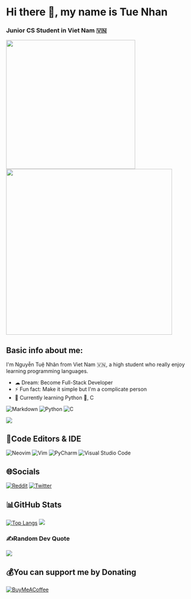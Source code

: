 # Hi there 👋, my name is Tue Nhan
### Junior CS Student in Viet Nam 🇻🇳
<img src="https://github.com/iamverysimp1e/iamverysimp1e/blob/main/-%20Find%20%26%20Share%20on%20GIPHY.gif" width="350" />  <img src="https://github.com/iamverysimp1e/iamverysimp1e/blob/main/giph2y.gif" width='450' allign='right' /> 

## Basic info about me:

I'm Nguyễn Tuệ Nhân from Viet Nam 🇻🇳, a high student who really enjoy learning programming languages.

- ☁  Dream: Become Full-Stack Developer
- ⚡ Fun fact: Make it simple but I'm a complicate person
- 🌱 Currently learning Python 🐍, C 

![Markdown](https://img.shields.io/badge/markdown-%23000000.svg?style=for-the-badge&logo=markdown&logoColor=white) 
![Python](https://img.shields.io/badge/python-3670A0?style=for-the-badge&logo=python&logoColor=ffdd54)
![C](https://img.shields.io/badge/c-%2300599C.svg?style=for-the-badge&logo=c&logoColor=white)

[![](https://visitcount.itsvg.in/api?id=iamverysimp1e&icon=2&color=0)](https://visitcount.itsvg.in)

## 📝Code Editors & IDE
![Neovim](https://img.shields.io/badge/NeoVim-%2357A143.svg?&style=for-the-badge&logo=neovim&logoColor=white)
![Vim](https://img.shields.io/badge/VIM-%2311AB00.svg?style=for-the-badge&logo=vim&logoColor=white)
![PyCharm](https://img.shields.io/badge/pycharm-143?style=for-the-badge&logo=pycharm&logoColor=black&color=black&labelColor=green)
![Visual Studio Code](https://img.shields.io/badge/Visual%20Studio%20Code-0078d7.svg?style=for-the-badge&logo=visual-studio-code&logoColor=white)
## 🌐Socials
[![Reddit](https://img.shields.io/badge/Reddit-%23FF4500.svg?logo=Reddit&logoColor=white)](https://reddit.com/user/Mr_S1mpleman) [![Twitter](https://img.shields.io/badge/Twitter-%231DA1F2.svg?logo=Twitter&logoColor=white)](https://twitter.com/S1mpleIam) 

## 📊GitHub Stats


[![Top Langs](https://github-readme-stats.vercel.app/api/top-langs/?username=iamverysimp1e&layout=compact&theme=solarized-dark&hide_border=false)](https://github.com/anuraghazra/github-readme-stats)  ![](https://github-readme-stats.vercel.app/api?username=iamverysimp1e&theme=solarized-dark&hide_border=false&include_all_commits=false&count_private=false)<br/>

### ✍️Random Dev Quote
![](https://quotes-github-readme.vercel.app/api?type=horizontal&theme=merko)

## 💰You can support me by Donating
  [![BuyMeACoffee](https://img.shields.io/badge/Buy%20Me%20a%20Coffee-ffdd00?style=for-the-badge&logo=buy-me-a-coffee&logoColor=black)](https://buymeacoffee.com/tue.nhan) 


